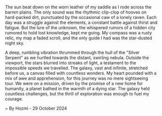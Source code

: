 
The sun beat down on the worn leather of my saddle as I rode across the barren plains. The only sound was the rhythmic clip-clop of hooves on hard-packed dirt, punctuated by the occasional caw of a lonely raven.  Each day was a struggle against the elements, a constant battle against thirst and fatigue.  But the lure of the unknown, the whispered rumors of a hidden city rumored to hold lost knowledge, kept me going.  My compass was a rusty relic, my map a faded scroll, and the only guide I had was the star-dusted night sky.

A deep, rumbling vibration thrummed through the hull of the "Silver Serpent" as we hurtled towards the distant, swirling nebula. Outside the viewport, the stars blurred into streaks of light, a testament to the impossible speeds we travelled.  The galaxy, vast and infinite, stretched before us, a canvas filled with countless wonders. My heart pounded with a mix of awe and apprehension, for this journey was no mere sightseeing tour. We were on a mission, driven by the promise of a new home for humanity, a planet bathed in the warmth of a dying star. The galaxy held countless challenges, but the thrill of exploration was enough to fuel my courage. 

~ By Hozmi - 29 October 2024
